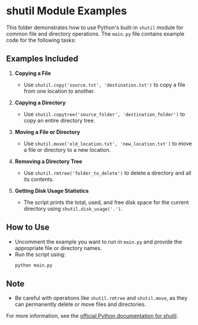 # shutil Module Examples

This folder demonstrates how to use Python's built-in `shutil` module for common file and directory operations. The `main.py` file contains example code for the following tasks:

## Examples Included

1. **Copying a File**
   - Use `shutil.copy('source.txt', 'destination.txt')` to copy a file from one location to another.

2. **Copying a Directory**
   - Use `shutil.copytree('source_folder', 'destination_folder')` to copy an entire directory tree.

3. **Moving a File or Directory**
   - Use `shutil.move('old_location.txt', 'new_location.txt')` to move a file or directory to a new location.

4. **Removing a Directory Tree**
   - Use `shutil.rmtree('folder_to_delete')` to delete a directory and all its contents.

5. **Getting Disk Usage Statistics**
   - The script prints the total, used, and free disk space for the current directory using `shutil.disk_usage('.')`.

## How to Use

- Uncomment the example you want to run in `main.py` and provide the appropriate file or directory names.
- Run the script using:
  ```bash
  python main.py
  ```

## Note
- Be careful with operations like `shutil.rmtree` and `shutil.move`, as they can permanently delete or move files and directories.

For more information, see the [official Python documentation for shutil](https://docs.python.org/3/library/shutil.html). 
